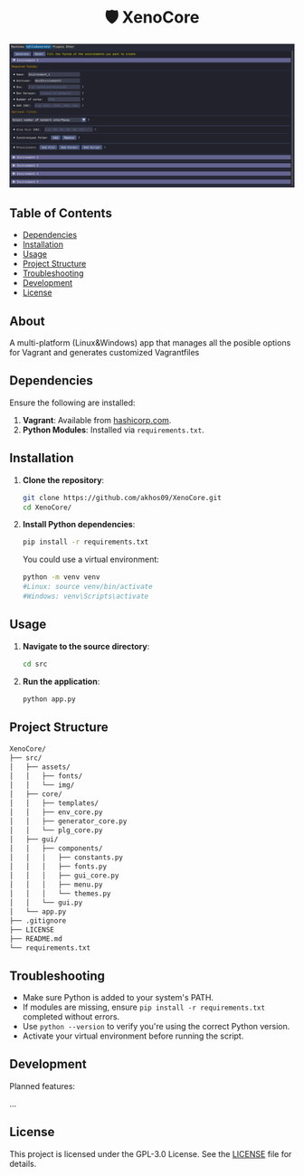 <h1 align="center">🛡️ XenoCore</h1>
<p align="center">
  <img src="https://github.com/akhos09/XenoCore/blob/main/src/assets/img/mainphoto_readme.png" alt="XenoCore UI" width="1920"/>
</p>

## Table of Contents

* [Dependencies](#dependencies)
* [Installation](#installation)
* [Usage](#usage)
* [Project Structure](#project-structure)
* [Troubleshooting](#troubleshooting)
* [Development](#development)
* [License](#license)



## About
A multi-platform (Linux&Windows) app that manages all the posible options for Vagrant and generates customized Vagrantfiles

## Dependencies

Ensure the following are installed:

1. **Vagrant**: Available from [hashicorp.com](https://developer.hashicorp.com/vagrant).
2. **Python Modules**: Installed via `requirements.txt`.


## Installation

1. **Clone the repository**:

   ```bash
   git clone https://github.com/akhos09/XenoCore.git
   cd XenoCore/
   ```

2. **Install Python dependencies**:

   ```bash
   pip install -r requirements.txt
   ```

   You could use a virtual environment:

   ```bash
   python -m venv venv
   #Linux: source venv/bin/activate  
   #Windows: venv\Scripts\activate
   ```


## Usage

1. **Navigate to the source directory**:

   ```bash
   cd src
   ```

2. **Run the application**:

   ```bash
   python app.py
   ```


## Project Structure

```
XenoCore/
├── src/
│   ├── assets/
│   │   ├── fonts/
│   │   └── img/
│   ├── core/                     
│   │   ├── templates/
│   │   ├── env_core.py
│   │   ├── generator_core.py
│   │   └── plg_core.py
│   ├── gui/
│   │   ├── components/
│   │   │   ├── constants.py
│   │   │   ├── fonts.py
│   │   │   ├── gui_core.py
│   │   │   ├── menu.py
│   │   │   └── themes.py
│   │   └── gui.py
│   └── app.py                    
├── .gitignore
├── LICENSE
├── README.md
└── requirements.txt

```


## Troubleshooting

* Make sure Python is added to your system's PATH.
* If modules are missing, ensure `pip install -r requirements.txt` completed without errors.
* Use `python --version` to verify you're using the correct Python version.
* Activate your virtual environment before running the script.


## Development

Planned features:

...


## License

This project is licensed under the GPL-3.0 License. See the [LICENSE](LICENSE) file for details.
